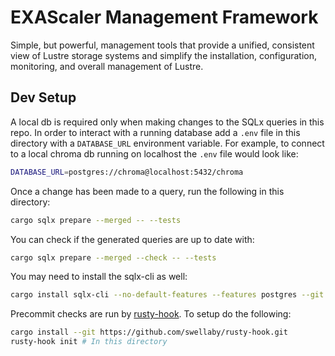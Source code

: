 # EXAScaler Management Framework

Simple, but powerful, management tools that provide a unified, consistent view of Lustre storage systems and simplify the installation, configuration, monitoring, and overall management of Lustre.

## Dev Setup

A local db is required only when making changes to the SQLx queries in this repo.
In order to interact with a running database add a `.env` file in this directory with a `DATABASE_URL` environment variable.
For example, to connect to a local chroma db running on localhost the `.env` file would look like:

```sh
DATABASE_URL=postgres://chroma@localhost:5432/chroma
```

Once a change has been made to a query, run the following in this directory:

```sh
cargo sqlx prepare --merged -- --tests
```

You can check if the generated queries are up to date with:

```sh
cargo sqlx prepare --merged --check -- --tests
```

You may need to install the sqlx-cli as well:

```sh
cargo install sqlx-cli --no-default-features --features postgres --git https://github.com/launchbadge/sqlx --tag v0.4.2
```

Precommit checks are run by [rusty-hook](https://github.com/swellaby/rusty-hook). To setup do the following:

```sh
cargo install --git https://github.com/swellaby/rusty-hook.git
rusty-hook init # In this directory
```
